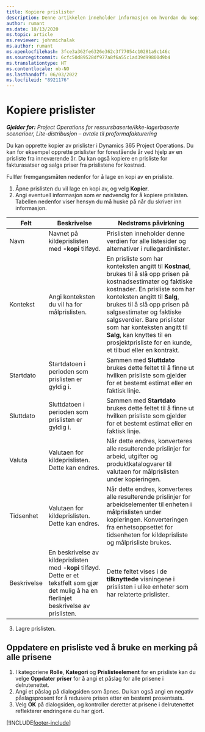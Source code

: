 ```yaml
---
title: Kopiere prislister
description: Denne artikkelen inneholder informasjon om hvordan du kopierer prislister i Project Operations.
author: rumant
ms.date: 10/13/2020
ms.topic: article
ms.reviewer: johnmichalak
ms.author: rumant
ms.openlocfilehash: 3fce3a362fe6326e362c3f77054c10281a9c146c
ms.sourcegitcommit: 6cfc50d89528df977a8f6a55c1ad39d99800d9b4
ms.translationtype: HT
ms.contentlocale: nb-NO
ms.lasthandoff: 06/03/2022
ms.locfileid: "8921176"
---
```

# <a name="copy-price-lists"></a>Kopiere prislister

_**Gjelder for:** Project Operations for ressursbaserte/ikke-lagerbaserte scenarioer, Lite-distribusjon – avtale til proformafakturering_

Du kan opprette kopier av prislister i Dynamics 365 Project Operations. Du kan for eksempel opprette prislister for forestående år ved hjelp av en prisliste fra inneværende år.  Du kan også kopiere en prisliste for fakturasatser og salgs priser fra prislistene for kostnad. 

Fullfør fremgangsmåten nedenfor for å lage en kopi av en prisliste.

1. Åpne prislisten du vil lage en kopi av, og velg **Kopier**.
2. Angi eventuell informasjon som er nødvendig for å kopiere prislisten. Tabellen nedenfor viser hensyn du må huske på når du skriver inn informasjon.

| Felt | Beskrivelse | Nedstrøms påvirkning |
| --- | --- | --- |
| Navn | Navnet på kildeprislisten med **-kopi** tilføyd. | Prislisten inneholder denne verdien for alle listesider og alternativer i rullegardinlister. |
| Kontekst | Angi konteksten du vil ha for målprislisten. | En prisliste som har konteksten angitt til **Kostnad**, brukes til å slå opp prisen på kostnadsestimater og faktiske kostnader. En prisliste som har konteksten angitt til **Salg**, brukes til å slå opp prisen på salgsestimater og faktiske salgsverdier. Bare prislister som har konteksten angitt til **Salg**, kan knyttes til en prosjektprisliste for en kunde, et tilbud eller en kontrakt. |
| Startdato | Startdatoen i perioden som prislisten er gyldig i. | Sammen med **Sluttdato** brukes dette feltet til å finne ut hvilken prisliste som gjelder for et bestemt estimat eller en faktisk linje. |
| Sluttdato | Sluttdatoen i perioden som prislisten er gyldig i. | Sammen med **Startdato** brukes dette feltet til å finne ut hvilken prisliste som gjelder for et bestemt estimat eller en faktisk linje. |
| Valuta | Valutaen for kildeprislisten. Dette kan endres. | Når dette endres, konverteres alle resulterende prislinjer for arbeid, utgifter og produktkatalogvarer til valutaen for målprislisten under kopieringen. |
| Tidsenhet | Valutaen for kildeprislisten. Dette kan endres. | Når dette endres, konverteres alle resulterende prislinjer for arbeidselementer til enheten i målprislisten under kopieringen. Konverteringen fra enhetsoppsettet for tidsenheten for kildeprisliste og målprisliste brukes. |
| Beskrivelse | En beskrivelse av kildeprislisten med **-kopi** tilføyd. Dette er et tekstfelt som gjør det mulig å ha en flerlinjet beskrivelse av prislisten. | Dette feltet vises i de **tilknyttede** visningene i prislisten i ulike enheter som har relaterte prislister. |

3. Lagre prislisten. 

## <a name="update-a-price-list-by-applying-a-mark-up-to-all-the-prices"></a>Oppdatere en prisliste ved å bruke en merking på alle prisene

1. I kategoriene **Rolle**, **Kategori** og **Prislisteelement** for en prisliste kan du velge **Oppdater priser** for å angi et påslag for alle prisene i delrutenettet. 
2. Angi et påslag på dialogsiden som åpnes. Du kan også angi en negativ påslagsprosent for å redusere prisen etter en bestemt prosentsats. 
3. Velg **OK** på dialogsiden, og kontroller deretter at prisene i delrutenettet reflekterer endringene du har gjort.


[!INCLUDE[footer-include](../includes/footer-banner.md)]